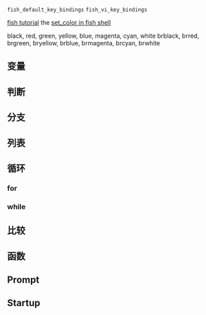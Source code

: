 `fish_default_key_bindings` 
`fish_vi_key_bindings`

[fish tutorial](https://fishshell.com/docs/current/tutorial.html)
the
[set_color in fish shell](https://fishshell.com/docs/current/cmds/set_color.html)

black, red, green, yellow, blue, magenta, cyan, white
brblack, brred, brgreen, bryellow, brblue, brmagenta, brcyan, brwhite

## 变量

## 判断

## 分支

## 列表

## 循环

### for

### while

## 比较

## 函数

## Prompt

## Startup
